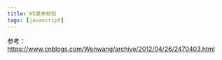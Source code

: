 ```yaml
---
title: H5表单校验
tags: [javascript]
---
```


参考：https://www.cnblogs.com/Wenwang/archive/2012/04/26/2470403.html